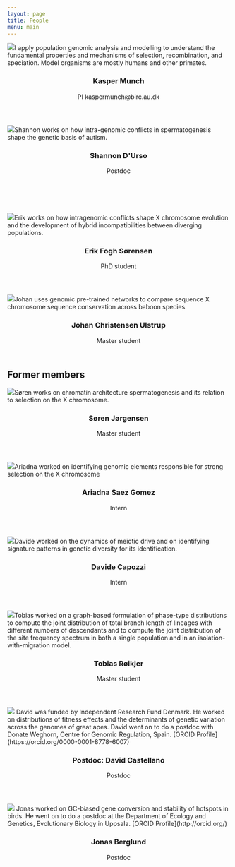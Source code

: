 ```yaml
---
layout: page
title: People
menu: main
---
```


<section>
<p><span class="image left"><img src="images/kasper_portrait.png" style="max-width:200px" /></span>I apply population genomic analysis and modelling to understand the fundamental properties and mechanisms of selection, recombination, and speciation. Model organisms are mostly humans and other primates.</p>
<header>
    <h3>Kasper Munch</h3>
    <p>PI kaspermunch@birc.au.dk</p>
</header>
</section>

<section>
<p><span class="image left"><img src="images/shannon.jpeg" style="max-width:200px" /></span>Shannon works on how intra-genomic conflicts in spermatogenesis shape the genetic basis of autism.</p>
<header>
    <h3>Shannon D'Urso</h3>
    <p>Postdoc</p>
</header>
</section><br>

<section>
<p><span class="image left"><img src="images/erik.png" style="max-width:200px" /></span>Erik works on how intragenomic conflicts shape X chromosome evolution and the development of hybrid incompatibilities between diverging populations.</p>
<header>
    <h3>Erik Fogh Sørensen</h3>
    <p>PhD student</p>
</header>
</section>

<p></p>

<section>
<p><span class="image left"><img src="images/placeholder.png" style="max-width:200px" /></span>Johan uses genomic pre-trained networks to compare sequence X chromosome sequence conservation across baboon species.</p>
<header>
    <h3>Johan Christensen Ulstrup</h3>
    <p>Master student</p>
</header>
</section>

## Former members

<section>
<p><span class="image left"><img src="images/placeholder.png" style="max-width:200px" /></span>Søren works on chromatin architecture spermatogenesis and its relation to selection on the X chromosome.</p>
<header>
    <h3>Søren Jørgensen</h3>
    <p>Master student</p>
</header>
</section>

<section>
<p><span class="image left"><img src="images/ariadna_intern.jpeg" style="max-width:200px" /></span>Ariadna worked on identifying genomic elements responsible for strong selection on the X chromosome</p>
<header>
    <h3>Ariadna Saez Gomez</h3>
    <p>Intern</p>
</header>
</section>

<section>
<p><span class="image left"><img src="images/davide_intern.jpeg" style="max-width:200px" /></span>Davide worked on the dynamics of meiotic drive and on identifying signature patterns in genetic diversity for its identification.</p> 
<header>
    <h3>Davide Capozzi</h3>
    <p>Intern</p>
</header>
</section>

<section>
<p><span class="image left"><img src="images/tobias.png" style="max-width:200px" /></span>Tobias worked on a graph-based formulation of phase-type distributions to compute the joint distribution of total branch length of lineages with different numbers of descendants and to compute the joint distribution of the site frequency spectrum in both a single population and in an isolation-with-migration model.</p>
<header>
    <h3>Tobias Røikjer</h3>
    <p>Master student</p>
</header>
</section>

<section>
<p><span class="image left"><img src="images/david_castellano3.png" style="max-width:200px" /></span> David was funded by Independent Research Fund Denmark. He worked on distributions of fitness effects and the determinants of genetic variation across the genomes of great apes. David went on to do a postdoc with Donate Weghorn, Centre for Genomic Regulation, Spain. [ORCID Profile](https://orcid.org/0000-0001-8778-6007)</p>
<header>
    <h3>Postdoc: David Castellano</h3>
    <p>Postdoc</p>
</header>
</section>

<section>
<p><span class="image left"><img src="images/jonas_berglund2.png" style="max-width:200px" /></span> Jonas worked on GC-biased gene conversion and stability of hotspots in birds. He went on to do a postdoc at the Department of Ecology and Genetics, Evolutionary Biology in Uppsala. [ORCID Profile](http://orcid.org/)</p>
<header>
    <h3>Jonas Berglund</h3>
    <p>Postdoc</p>
</header>
</section>



